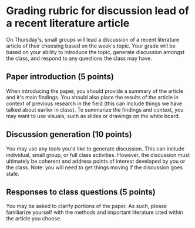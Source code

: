 # Grading rubric for discussion lead of a recent literature article
On Thursday's, small groups will lead a discussion of a recent literature
article of their choosing based on the week's topic. Your grade will be based on your
ability to introduce the topic, generate discussion amongst the class, and respond to
any questions the class may have.

## Paper introduction (5 points)
When introducing the paper, you should provide a summary of the article and it's main
findings.
You should also place the results of the article in context of previous research in the
field (this can include things we have talked about earlier in class).
To summarize the findings and context, you may want to use visuals, such as
slides or drawings on the white board.

## Discussion generation (10 points)
You may use any tools you'd like to generate discussion. This can include individual,
small group, or full class activities. However, the discussion must ultimately be coherent
and address points of interest developed by you or the class. Note: you will need to get
things moving if the discussion goes stale.

## Responses to class questions (5 points)
You may be asked to clarify portions of the paper. As such, please familiarize yourself
with the methods and important literature cited within the article you choose.